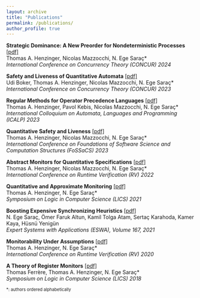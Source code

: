 ```yaml
---
layout: archive
title: "Publications"
permalink: /publications/
author_profile: true
---
```


**Strategic Dominance: A New Preorder for Nondeterministic Processes** [[pdf]](https://egesarac.github.io/files/concur24.pdf)\
Thomas A. Henzinger, Nicolas Mazzocchi, N. Ege Saraç\*\
*International Conference on Concurrency Theory (CONCUR) 2024*

**Safety and Liveness of Quantitative Automata** [[pdf]](https://egesarac.github.io/files/concur23.pdf)\
Udi Boker, Thomas A. Henzinger, Nicolas Mazzocchi, N. Ege Saraç\*\
*International Conference on Concurrency Theory (CONCUR) 2023*

**Regular Methods for Operator Precedence Languages** [[pdf]](https://egesarac.github.io/files/icalp23.pdf)\
Thomas A. Henzinger, Pavol Kebis, Nicolas Mazzocchi, N. Ege Saraç\*\
*International Colloquium on Automata, Languages and Programming (ICALP) 2023*

**Quantitative Safety and Liveness** [[pdf]](https://egesarac.github.io/files/fossacs23.pdf)\
Thomas A. Henzinger, Nicolas Mazzocchi, N. Ege Saraç\*\
*International Conference on Foundations of Software Science and Computation Structures (FoSSaCS) 2023*

**Abstract Monitors for Quantitative Specifications** [[pdf]](https://egesarac.github.io/files/rv22.pdf)\
Thomas A. Henzinger, Nicolas Mazzocchi, N. Ege Saraç\*\
*International Conference on Runtime Verification (RV) 2022*

**Quantitative and Approximate Monitoring** [[pdf]](https://egesarac.github.io/files/lics21.pdf)\
Thomas A. Henzinger, N. Ege Saraç\*\
*Symposium on Logic in Computer Science (LICS) 2021*

**Boosting Expensive Synchronizing Heuristics** [[pdf]](https://egesarac.github.io/files/eswa21.pdf)\
N. Ege Saraç, Ömer Faruk Altun, Kamil Tolga Atam, Sertaç Karahoda, Kamer Kaya, Hüsnü Yenigün\
*Expert Systems with Applications (ESWA), Volume 167, 2021*

**Monitorability Under Assumptions** [[pdf]](https://egesarac.github.io/files/rv20.pdf)\
Thomas A. Henzinger, N. Ege Saraç\*\
*International Conference on Runtime Verification (RV) 2020*

**A Theory of Register Monitors** [[pdf]](https://egesarac.github.io/files/lics18.pdf)\
Thomas Ferrère, Thomas A. Henzinger, N. Ege Saraç\*\
*Symposium on Logic in Computer Science (LICS) 2018*

<span style="font-size:80%;">\*: authors ordered alphabetically</span>
